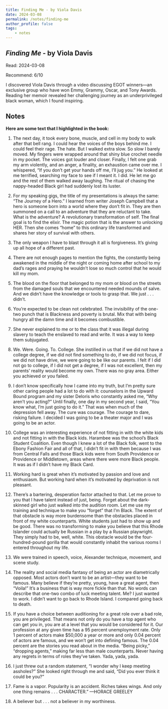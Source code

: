 ```yaml
---
title: Finding Me - by Viola Davis
date: 2024-03-08
permalink: /notes/finding-me
author_profile: false
tags:
    - notes
---
```


## *Finding Me* - by Viola Davis

Read: 2024-03-08

Recommend: 6/10


I discovered Viola Davis through a video discussing EGOT winners—an exclusive group who have won Emmy, Grammy, Oscar, and Tony Awards. Reading her memoir revealed her challenging journey as an underprivileged black woman, which I found inspiring.

## Notes

**Here are some text that I highlighted in the book:** 

1. The next day, it took every bone, muscle, and cell in my body to walk after that bell rang. I could hear the voices of the boys behind me. I could feel their rage. The hate. But I walked extra slow. So slow I barely moved. My fingers were wrapped around that shiny blue crochet needle in my pocket. The voices got louder and closer. Finally, I felt one grab my arm violently, and an anger, a finality, an exhaustion came over me. I whispered, “If you don’t get your hands off me, I’ll jug you.” He looked at me terrified, searching my face to see if I meant it. I did. He let me go and the rest of them walked away laughing. The ritual of chasing the nappy-headed Black girl had suddenly lost its luster.

1. For my speaking gigs, the title of my presentations is always the same: “The Journey of a Hero.” I learned from writer Joseph Campbell that a hero is someone born into a world where they don’t fit in. They are then summoned on a call to an adventure that they are reluctant to take. What is the adventure? A revolutionary transformation of self. The final goal is to find the elixir. The magic potion that is the answer to unlocking HER. Then she comes “home” to this ordinary life transformed and shares her story of survival with others.

1. The only weapon I have to blast through it all is forgiveness. It’s giving up all hope of a different past.

1. There are not enough pages to mention the fights, the constantly being awakened in the middle of the night or coming home after school to my dad’s rages and praying he wouldn’t lose so much control that he would kill my mom.

1. The blood on the floor that belonged to my mom or blood on the streets from the damaged souls that we encountered needed mounds of salve. And we didn’t have the knowledge or tools to grasp that. We just . . . didn’t.

1. You’re expected to be clean not celebrated. The invisibility of the one-two punch that is Blackness and poverty is brutal. Mix that with being hungry all the damn time and it becomes combustible.

1. She never explained to me or to the class that it was illegal during slavery to teach the enslaved to read and write. It was a way to keep them subjugated.

1. We. Were. Going. To. College. She instilled in us that if we did not have a college degree, if we did not find something to do, if we did not focus, if we did not have drive, we were going to be like our parents. I felt if I did not go to college, if I did not get a degree, if I was not excellent, then my parents’ reality would become my own. There was no gray area. Either you achieved or you failed.

1. I don’t know specifically how I came into my truth, but I’m pretty sure other caring people had a lot to do with it: counselors in the Upward Bound program and my sister Deloris who constantly asked me, “Why aren’t you acting?” Until finally, one day in my second year, I said, “You know what, I’m just going to do it.” That was when much of the depression fell away. The cure was courage. The courage to dare, risking failure. I decided I was going to be a theater major and I was going to be an actor.

1. College was an interesting experience of not fitting in with the white kids and not fitting in with the Black kids. Harambee was the school’s Black Student Coalition. Even though I knew a lot of the Black folk, went to the Ebony Fashion Fair and all of that, I didn’t fit in with them because I was from Central Falls and those Black kids were from South Providence or Providence or Middletown, areas where there were more Black people. It was as if I didn’t have my Black Card.

1. Working hard is great when it’s motivated by passion and love and enthusiasm. But working hard when it’s motivated by deprivation is not pleasant.

1. There’s a bartering, desperation factor attached to that. Let me prove to you that I have talent instead of just, being. Forget about the dark-skinned girl who just walked into the audition room. Let me use my training and technique to make you “forget” that I’m Black. The extent of that obstacle is way more burdensome than the obstacles placed in front of my white counterparts. White students just had to show up and be good. There was no transforming to make you believe that this Rhode Islander could actually be Russian in a play by a Russian playwright. They simply had to be, well, white. This obstacle would be the four-hundred-pound gorilla that would constantly inhabit the various rooms I entered throughout my life.

1. We were trained in speech, voice, Alexander technique, movement, and scene study.

1. The reality and social media fantasy of being an actor are diametrically opposed. Most actors don’t want to be an artist—they want to be famous. Many believe if they’re pretty, young, have a great agent, then “Voila!” It’s a business that is way more fickle than that. No words can describe that one-two combo of luck meeting talent. Me? I just wanted to work. I didn’t want to go back to Rhode Island. I compared going back to death.

1. If you have a choice between auditioning for a great role over a bad role, you are privileged. That means not only do you have a top agent who can get you in, you are at a level that you would be considered for it. Our profession at any given time has a 95 percent unemployment rate. Only 1 percent of actors make $50,000 a year or more and only 0.04 percent of actors are famous, and we won’t get into defining famous. The 0.04 percent are the stories you read about in the media. “Being picky,” “dropping agents,” making far less than male counterparts. Never having any regrets in terms of roles they’ve taken. Yada, yada, yada.

1. I just threw out a random statement, “I wonder why I keep meeting assholes?” She looked right through me and said, “Did you ever think it could be you?”

1. Fame is a vapor. Popularity is an accident. Riches takes wings. And only one thing remains . . . CHARACTER.” —HORACE GREELEY

1. A believer but . . . not a believer in my worthiness. 
